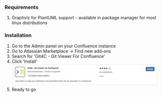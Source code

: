 ---
---
### Requirements
1. Graphviz for PlantUML support - available in package manager for most linux distributions

### Installation
1. Go to the Admin panel on your Confluence instance
2. Go to Atlassian Marketplace -> Find new add-ons
2. Search for 'Git4C - Git Viewer For Confluence'
3. Click 'Install'
![](images/store.png)
4. Ready to go
